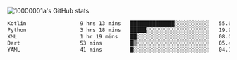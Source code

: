![10000001a's GitHub stats](https://github-readme-stats.vercel.app/api?username=10000001a&show_icons=true&theme=onedark&count_private=true)

<!-- [![Top Langs](https://github-readme-stats.vercel.app/api/top-langs/?username=10000001a&layout=compact&theme=onedark&langs_count=5)](https://github.com/anuraghazra/github-readme-stats) -->
<!--
**10000001a/10000001a** is a ✨ _special_ ✨ repository because its `README.md` (this file) appears on your GitHub profile.

Here are some ideas to get you started:

- 🔭 I’m currently working on ...
- 🌱 I’m currently learning ...
- 👯 I’m looking to collaborate on ...
- 🤔 I’m looking for help with ...
- 💬 Ask me about ...
- 📫 How to reach me: ...
- 😄 Pronouns: ...
- ⚡ Fun fact: ...
-->

<!--START_SECTION:waka-->

```txt
Kotlin                 9 hrs 13 mins   ██████████████░░░░░░░░░░░   55.64 %
Python                 3 hrs 18 mins   █████░░░░░░░░░░░░░░░░░░░░   19.99 %
XML                    1 hr 19 mins    ██░░░░░░░░░░░░░░░░░░░░░░░   08.04 %
Dart                   53 mins         █▒░░░░░░░░░░░░░░░░░░░░░░░   05.40 %
YAML                   41 mins         █░░░░░░░░░░░░░░░░░░░░░░░░   04.17 %
```

<!--END_SECTION:waka-->
